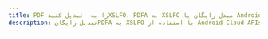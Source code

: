 ---title: PDF را به  تبدیل کنیدXSLFO، PDFA به XSLFO مبدل رایگان یا Android SDKdescription: تبدیل رایگانPDFA به XSLFO با استفاده از Android Cloud APIs & SDK همچنین اسناد PDF را در Cloud ایجاد، ویرایش و رندر کنید.---